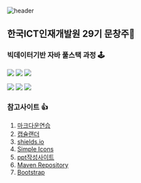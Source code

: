 ![header](https://capsule-render.vercel.app/api?type=waving&color=random&height=300&section=header&text=Puding%20Jelly&fontSize=90&fontColor=eeeeee)

## 한국ICT인재개발원 29기 문창주👋
### 빅데이터기반 자바 풀스택 과정 🕹
<img src="https://img.shields.io/badge/-Java-critical"/> <img src="https://img.shields.io/badge/-JavaScript-success"/> <img src="https://img.shields.io/badge/-JSP-yellow"/> 

<img src="https://img.shields.io/badge/-HTML-informational"/> <img src="https://img.shields.io/badge/-CSS-blueviolet"/>
<img src="https://img.shields.io/badge/-OracleDB-inactive"/>

### 참고사이트 👍

1. [마크다운연습](https://dillinger.io/)
2. [캡슐랜더](https://github.com/kyechan99/capsule-render)
3. [shields.io](https://shields.io/)
4. [Simple Icons](https://simpleicons.org/)
5. [ppt작성사이트](https://prezi.com/)
6. [Maven Repository](https://mvnrepository.com/)
7. [Bootstrap](https://getbootstrap.kr/)

<!-- <img src="https://cdn.pixabay.com/photo/2015/04/01/20/36/pudding-702960__340.jpg" alt="pic" /> -->
















<!--
**PudingJelly/PudingJelly** is a ✨ _special_ ✨ repository because its `README.md` (this file) appears on your GitHub profile.

Here are some ideas to get you started:

- 🔭 I’m currently working on ...
- 🌱 I’m currently learning ...
- 👯 I’m looking to collaborate on ...
- 🤔 I’m looking for help with ...
- 💬 Ask me about ...
- 📫 How to reach me: ...
- 😄 Pronouns: ...
- ⚡ Fun fact: ...
-->
